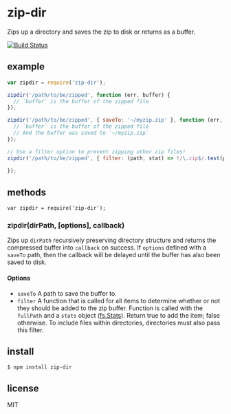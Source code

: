 # zip-dir

Zips up a directory and saves the zip to disk or returns as a buffer.

[![Build Status](https://travis-ci.org/jsantell/node-zip-dir.png)](https://travis-ci.org/jsantell/node-zip-dir)

## example

```javascript
var zipdir = require('zip-dir');

zipdir('/path/to/be/zipped', function (err, buffer) {
  // `buffer` is the buffer of the zipped file
});

zipdir('/path/to/be/zipped', { saveTo: '~/myzip.zip' }, function (err, buffer) {
  // `buffer` is the buffer of the zipped file
  // And the buffer was saved to `~/myzip.zip`
});

// Use a filter option to prevent zipping other zip files!
zipdir('/path/to/be/zipped', { filter: (path, stat) => !/\.zip$/.test(path) }, function (err, buffer) {
  
});
```

## methods

```
var zipdir = require('zip-dir');
```

### zipdir(dirPath, [options], callback)

Zips up `dirPath` recursively preserving directory structure and returns
the compressed buffer into `callback` on success. If `options` defined with a
`saveTo` path, then the callback will be delayed until the buffer has also
been saved to disk.

#### Options

* `saveTo` A path to save the buffer to.
* `filter` A function that is called for all items to determine whether or not they should be added to the zip buffer. Function is called with the `fullPath` and a `stats` object ([fs.Stats](http://nodejs.org/api/fs.html#fs_class_fs_stats)). Return true to add the item; false otherwise. To include files within directories, directories must also pass this filter.

## install

```
$ npm install zip-dir
```

## license

MIT
